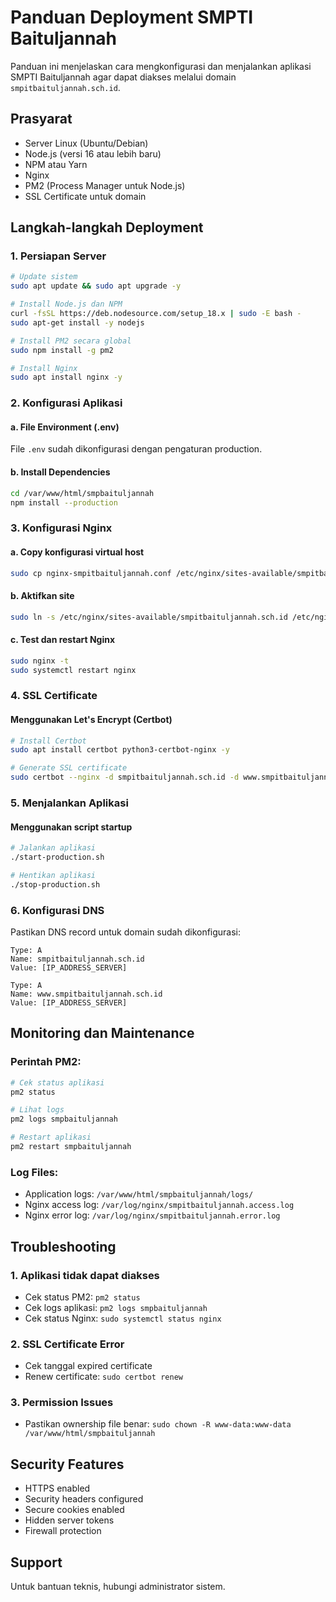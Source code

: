 # Panduan Deployment SMPTI Baituljannah

Panduan ini menjelaskan cara mengkonfigurasi dan menjalankan aplikasi SMPTI Baituljannah agar dapat diakses melalui domain `smpitbaituljannah.sch.id`.

## Prasyarat

- Server Linux (Ubuntu/Debian)
- Node.js (versi 16 atau lebih baru)
- NPM atau Yarn
- Nginx
- PM2 (Process Manager untuk Node.js)
- SSL Certificate untuk domain

## Langkah-langkah Deployment

### 1. Persiapan Server

```bash
# Update sistem
sudo apt update && sudo apt upgrade -y

# Install Node.js dan NPM
curl -fsSL https://deb.nodesource.com/setup_18.x | sudo -E bash -
sudo apt-get install -y nodejs

# Install PM2 secara global
sudo npm install -g pm2

# Install Nginx
sudo apt install nginx -y
```

### 2. Konfigurasi Aplikasi

#### a. File Environment (.env)
File `.env` sudah dikonfigurasi dengan pengaturan production.

#### b. Install Dependencies
```bash
cd /var/www/html/smpbaituljannah
npm install --production
```

### 3. Konfigurasi Nginx

#### a. Copy konfigurasi virtual host
```bash
sudo cp nginx-smpitbaituljannah.conf /etc/nginx/sites-available/smpitbaituljannah.sch.id
```

#### b. Aktifkan site
```bash
sudo ln -s /etc/nginx/sites-available/smpitbaituljannah.sch.id /etc/nginx/sites-enabled/
```

#### c. Test dan restart Nginx
```bash
sudo nginx -t
sudo systemctl restart nginx
```

### 4. SSL Certificate

#### Menggunakan Let's Encrypt (Certbot)
```bash
# Install Certbot
sudo apt install certbot python3-certbot-nginx -y

# Generate SSL certificate
sudo certbot --nginx -d smpitbaituljannah.sch.id -d www.smpitbaituljannah.sch.id
```

### 5. Menjalankan Aplikasi

#### Menggunakan script startup
```bash
# Jalankan aplikasi
./start-production.sh

# Hentikan aplikasi
./stop-production.sh
```

### 6. Konfigurasi DNS

Pastikan DNS record untuk domain sudah dikonfigurasi:

```
Type: A
Name: smpitbaituljannah.sch.id
Value: [IP_ADDRESS_SERVER]

Type: A
Name: www.smpitbaituljannah.sch.id
Value: [IP_ADDRESS_SERVER]
```

## Monitoring dan Maintenance

### Perintah PM2:
```bash
# Cek status aplikasi
pm2 status

# Lihat logs
pm2 logs smpbaituljannah

# Restart aplikasi
pm2 restart smpbaituljannah
```

### Log Files:
- Application logs: `/var/www/html/smpbaituljannah/logs/`
- Nginx access log: `/var/log/nginx/smpitbaituljannah.access.log`
- Nginx error log: `/var/log/nginx/smpitbaituljannah.error.log`

## Troubleshooting

### 1. Aplikasi tidak dapat diakses
- Cek status PM2: `pm2 status`
- Cek logs aplikasi: `pm2 logs smpbaituljannah`
- Cek status Nginx: `sudo systemctl status nginx`

### 2. SSL Certificate Error
- Cek tanggal expired certificate
- Renew certificate: `sudo certbot renew`

### 3. Permission Issues
- Pastikan ownership file benar: `sudo chown -R www-data:www-data /var/www/html/smpbaituljannah`

## Security Features

- HTTPS enabled
- Security headers configured
- Secure cookies enabled
- Hidden server tokens
- Firewall protection

## Support

Untuk bantuan teknis, hubungi administrator sistem.